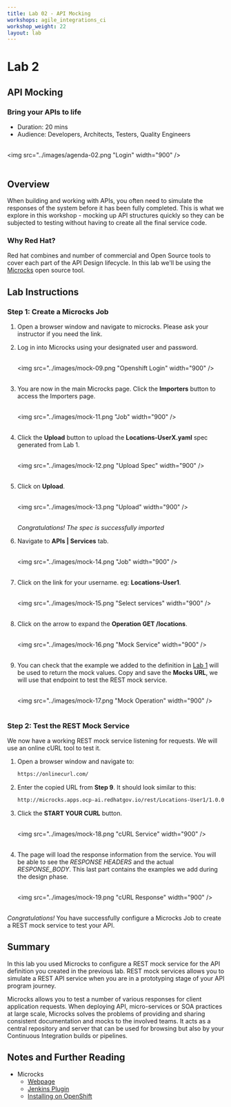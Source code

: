 ```yaml
---
title: Lab 02 - API Mocking
workshops: agile_integrations_ci
workshop_weight: 22
layout: lab
---
```

# Lab 2

## API Mocking

### Bring your APIs to life

* Duration: 20 mins
* Audience: Developers, Architects, Testers, Quality Engineers

<br><img src="../images/agenda-02.png "Login" width="900" /><br><br>

## Overview

When building and working with APIs, you often need to simulate the responses of the system before it has been fully completed. This is what we explore in this workshop - mocking up API structures quickly so they can be subjected to testing without having to create all the final service code.

### Why Red Hat?

Red hat combines and number of commercial and Open Source tools to cover each part of the API Design lifecycle. In this lab we'll be using the [Microcks](http://microcks.github.io/) open source tool.

## Lab Instructions


### Step 1: Create a Microcks Job

1. Open a browser window and navigate to microcks.  Please ask your instructor if you need the link.

1. Log in into Microcks using your designated user and password.

    <br><img src="../images/mock-09.png "Openshift Login" width="900" /><br><br>

1. You are now in the main Microcks page. Click the **Importers** button to access the Importers page.

    <br><img src="../images/mock-11.png "Job" width="900" /><br><br>

1. Click the **Upload** button to upload the **Locations-UserX.yaml** spec generated from Lab 1.

    <br><img src="../images/mock-12.png "Upload Spec" width="900" /><br><br>

1. Click on **Upload**.

    <br><img src="../images/mock-13.png "Upload" width="900" /><br><br>

   *Congratulations! The spec is successfully imported*

1. Navigate to **APIs | Services** tab.

    <br><img src="../images/mock-14.png "Job" width="900" /><br><br>

1. Click on the link for your username. eg: **Locations-User1**.

    <br><img src="../images/mock-15.png "Select services" width="900" /><br><br>

1. Click on the arrow to expand the **Operation GET /locations**.

    <br><img src="../images/mock-16.png "Mock Service" width="900" /><br><br>


1. You can check that the example we added to the definition in [Lab 1](lab01.md) will be used to return the mock values. Copy and save the **Mocks URL**, we will use that endpoint to test the REST mock service.

    <br><img src="../images/mock-17.png "Mock Operation" width="900" /><br><br>

### Step 2: Test the REST Mock Service

We now have a working REST mock service listening for requests. We will use an online cURL tool to test it.

1. Open a browser window and navigate to:

    ```bash
    https://onlinecurl.com/
    ```

1. Enter the copied URL from **Step 9**. It should look similar to this:

    ```bash
    http://microcks.apps.ocp-ai.redhatgov.io/rest/Locations-User1/1.0.0/locations
    ```

1. Click the **START YOUR CURL** button.

    <br><img src="../images/mock-18.png "cURL Service" width="900" /><br><br>

1. The page will load the response information from the service. You will be able to see the *RESPONSE HEADERS* and the actual *RESPONSE_BODY*. This last part contains the examples we add during the design phase.

    <br><img src="../images/mock-19.png "cURL Response" width="900" /><br><br>

*Congratulations!* You have successfully configure a Microcks Job to create a REST mock service to test your API.

## Summary

In this lab you used Microcks to configure a REST mock service for the API definition you created in the previous lab. REST mock services allows you to simulate a REST API service when you are in a prototyping stage of your API program journey.

Microcks allows you to test a number of various responses for client application requests. When deploying API, micro-services or SOA practices at large scale, Microcks solves the problems of providing and sharing consistent documentation and mocks to the involved teams. It acts as a central repository and server that can be used for browsing but also by your Continuous Integration builds or pipelines.

## Notes and Further Reading

* Microcks
  * [Webpage](http://microcks.github.io/)
  * [Jenkins Plugin](http://microcks.github.io/automating/jenkins/)
  * [Installing on OpenShift](http://microcks.github.io/installing/openshift/)
